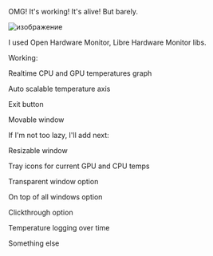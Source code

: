 OMG! It's working! It's alive! But barely.

![изображение](https://github.com/ilyas-ismagilov/My-SpeedFan/assets/71878248/18877f45-fb23-4cbb-b0ab-0e06c6e715dc)

I used Open Hardware Monitor, Libre Hardware Monitor libs.



Working:

  Realtime CPU and GPU temperatures graph
  
  Auto scalable temperature axis
  
  Exit button
  
  Movable window
  



If I'm not too lazy, I'll add next:

  Resizable window
  
  Tray icons for current GPU and CPU temps
  
  Transparent window option
  
  On top of all windows option
  
  Clickthrough option
  
  Temperature logging over time
  
  Something else
